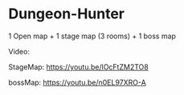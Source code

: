 # Dungeon-Hunter

1 Open map + 1 stage map (3 rooms) + 1 boss map

Video:

StageMap: https://youtu.be/lOcFtZM2TO8

bossMap:  https://youtu.be/n0EL97XRO-A
